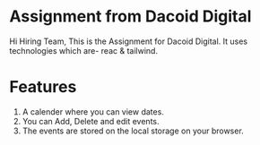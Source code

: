 # Assignment from Dacoid Digital

Hi Hiring Team,
This is the Assignment for Dacoid Digital.
It uses technologies which are- reac & tailwind.

# Features
1. A calender where you can view dates.
2. You can Add, Delete and edit events.
3. The events are stored on the local storage on your browser.
